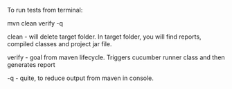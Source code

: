 To run tests from terminal:

mvn clean verify -q

clean - will delete target folder.
In target folder, you will find reports, compiled classes and project jar file.

verify - goal from maven lifecycle. Triggers cucumber runner class and then generates
report

-q - quite, to reduce output from maven in console.